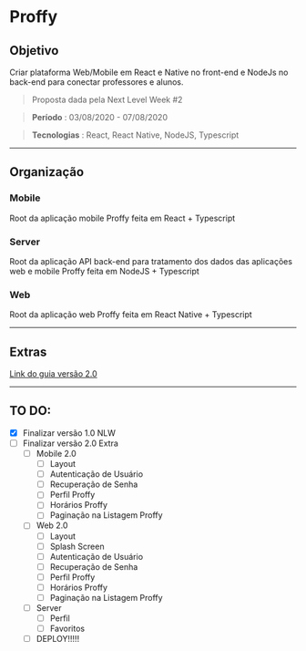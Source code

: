 # Proffy

## Objetivo
Criar plataforma Web/Mobile em React e Native no front-end e NodeJs no back-end para conectar professores e alunos.

>Proposta dada pela Next Level Week #2

>**Período** : 03/08/2020 - 07/08/2020

>**Tecnologias** : React, React Native, NodeJS, Typescript


***
## Organização
### Mobile
Root da aplicação mobile Proffy feita em React + Typescript

### Server
Root da aplicação API back-end para tratamento dos dados das aplicações web e mobile Proffy feita em NodeJS + Typescript

### Web
Root da aplicação web Proffy feita em React Native + Typescript
***
## Extras
[Link do guia versão 2.0](https://www.notion.so/Vers-o-2-0-Proffy-eefca1b981694cd0a895613bc6235970)

***
## TO DO:

- [X] Finalizar versão 1.0 NLW
- [ ] Finalizar versão 2.0 Extra
  - [ ] Mobile 2.0 
    - [ ] Layout
    - [ ] Autenticação de Usuário
    - [ ] Recuperação de Senha
    - [ ] Perfil Proffy
    - [ ] Horários Proffy
    - [ ] Paginação na Listagem Proffy
  - [ ] Web 2.0
    - [ ] Layout
    - [ ] Splash Screen
    - [ ] Autenticação de Usuário
    - [ ] Recuperação de Senha
    - [ ] Perfil Proffy
    - [ ] Horários Proffy
    - [ ] Paginação na Listagem Proffy
  - [ ] Server
    - [ ] Perfil
    - [ ] Favoritos
  - [ ] DEPLOY!!!!!
